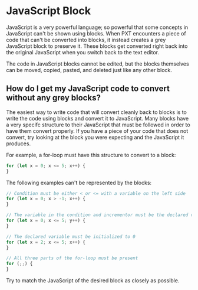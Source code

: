 # JavaScript Block

JavaScript is a very powerful language; so powerful that some concepts in
JavaScript can't be shown using blocks. When PXT encounters a piece of code
that can't be converted into blocks, it instead creates a grey JavaScript block
to preserve it. These blocks get converted right back into the original
JavaScript when you switch back to the text editor.

The code in JavaScript blocks cannot be edited, but the blocks
themselves can be moved, copied, pasted, and deleted just like any
other block.


## How do I get my JavaScript code to convert without any grey blocks?

The easiest way to write code that will convert cleanly back to blocks
is to write the code using blocks and convert it to JavaScript. Many blocks
have a very specifc structure to their JavaScript that must be
followed in order to have them convert properly. If you have a
piece of your code that does not convert, try looking at the block
you were expecting and the JavaScript it produces.

For example, a for-loop must have this structure to convert to a block:

```typescript
for (let x = 0; x <= 5; x++) {
}
```

The following examples can't be represented by the blocks:

```typescript
// Condition must be either < or <= with a variable on the left side
for (let x = 0; x > -1; x++) {
}

// The variable in the condition and incrementor must be the declared variable
for (let x = 0; x <= 5; y++) {
}

// The declared variable must be initialized to 0
for (let x = 2; x <= 5; x++) {
}

// All three parts of the for-loop must be present
for (;;) {
}
```

Try to match the JavaScript of the desired block as closely as
possible.